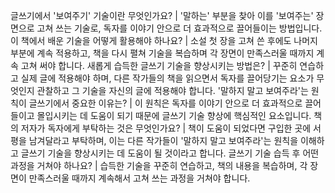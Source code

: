 글쓰기에서 '보여주기' 기술이란 무엇인가요?	| '말하는' 부분을 찾아 이를 '보여주는' 장면으로 고쳐 쓰는 기술로, 독자를 이야기 안으로 더 효과적으로 끌어들이는 방법입니다.
이 책에서 배운 기술을 어떻게 활용해야 하나요?	| 소설 첫 장을 고쳐 쓴 후에도 나머지 부분에 계속 적용하고, 책을 다시 펼쳐 기술을 복습하며 각 장면이 만족스러울 때까지 계속 고쳐 써야 합니다.
새롭게 습득한 글쓰기 기술을 향상시키는 방법은?	| 꾸준히 연습하고 실제 글에 적용해야 하며, 다른 작가들의 책을 읽으면서 독자를 끌어당기는 요소가 무엇인지 관찰하고 그 기술을 자신의 글에 적용해야 합니다.
'말하지 말고 보여주라'는 원칙이 글쓰기에서 중요한 이유는?	| 이 원칙은 독자를 이야기 안으로 더 효과적으로 끌어들이고 몰입시키는 데 도움이 되기 때문에 글쓰기 기술 향상에 핵심적인 요소입니다.
책의 저자가 독자에게 부탁하는 것은 무엇인가요?	| 책이 도움이 되었다면 구입한 곳에 서평을 남겨달라고 부탁하며, 이는 다른 작가들이 '말하지 말고 보여주라'는 원칙을 이해하고 글쓰기 기술을 향상시키는 데 도움이 될 것이라고 합니다.
글쓰기 기술 습득 후 어떤 과정을 거쳐야 하나요?	| 습득한 기술을 꾸준히 연습하고, 책의 내용을 복습하며, 각 장면이 만족스러울 때까지 계속해서 고쳐 쓰는 과정을 거쳐야 합니다.